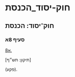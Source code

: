 # חוק-יסוד_הכנסת

## חוק־יסוד: הכנסת

### סעיף 8א

[8א.](https://he.wikisource.org/wiki/%D7%97%D7%95%D7%A7-%D7%99%D7%A1%D7%95%D7%93:_%D7%94%D7%9B%D7%A0%D7%A1%D7%AA#%D7%A1%D7%A2%D7%99%D7%A3_8%D7%90)

[תיקון: תש״ף]

(פקע).